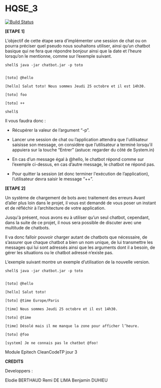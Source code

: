 # HQSE_3
[![Build Status](https://travis-ci.com/ZenoxTek/HQSE_3.svg?branch=Develop)](https://travis-ci.com/ZenoxTek/HQSE_3)

**[ETAPE 1]**

L’objectif de cette étape sera d’implémenter une session de chat
ou on pourra préciser quel pseudo nous souhaitons utiliser, ainsi qu’un chatbot basique qui ne fera que répondre bonjour ainsi que la date et l’heure lorsqu’on le mentionne, comme sur l’exemple suivant.


```
shell$ java -jar chatbot.jar -p toto


[toto] @hello

[hello] Salut toto! Nous sommes Jeudi 25 octobre et il est 14h30. 

[toto] foo

[toto] ++

shell$
```

 

Il vous faudra donc :



* Récupérer la valeur de l’argument “-p”.




* Lancer une session de chat ou l’application attendra que l'utilisateur saisisse son message, on
considère que l’utilisateur a terminé lorsqu’il appuiera sur la touche “Entrer” (astuce: regarder du côté de System.in)




* En cas d’un message égal à @hello, le chatbot répond comme sur l’exemple ci-dessus, en cas d’autre
message, le chatbot ne répond pas.




* Pour quitter la session (et donc terminer l'exécution de l’application), l’utilisateur devra saisir
le message “++”.


**[ETAPE 2]**

Un système de chargement de bots avec traitement des erreurs
Avant d’aller plus loin dans le projet, il vous est demandé de vous
poser un instant et de réfléchir à l’architecture de votre application.

Jusqu'à présent, nous avons eu à utiliser qu’un seul chatbot, cependant,
dans la suite de ce projet, il nous sera possible de discuter avec une multitude de chatbots.

Il va donc falloir pouvoir charger autant de chatbots que nécessaire,
de s’assurer que chaque chatbot a bien un nom unique, de lui transmettre les messages qui lui sont adressés ainsi que les arguments dont il a besoin, de gérer les situations ou le chatbot adressé n’existe pas.

L’exemple suivant montre un exemple d’utilisation de la nouvelle
version.

```
shell$ java -jar chatbot.jar -p toto


[toto] @hello

[hello] Salut toto!

[toto] @time Europe/Paris

[time] Nous sommes Jeudi 25 octobre et il est 14h30.

[toto] @time

[time] Désolé mais il me manque la zone pour afficher l’heure.

[toto] @foo

[system] Je ne connais pas le chatbot @foo!
```


Module Epitech CleanCodeTP jour 3

**CREDITS**

Developpers :

Elodie BERTHAUD
Remi DE LIMA
Benjamin DUHIEU